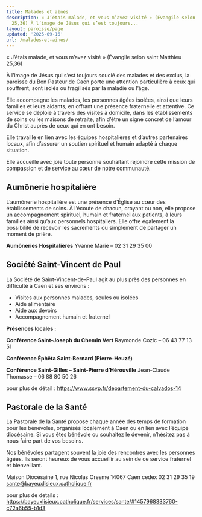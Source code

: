 ```yaml
---
title: Malades et aînés
description: « J’étais malade, et vous m’avez visité » (Évangile selon saint Matthieu
  25,36) À l’image de Jésus qui s’est toujours...
layout: paroisse/page
updated: '2025-09-16'
url: /malades-et-aines/
---
```


« J’étais malade, et vous m’avez visité » (Évangile selon saint Matthieu 25,36)

À l’image de Jésus qui s’est toujours soucié des malades et des exclus, la paroisse du Bon Pasteur de Caen porte une attention particulière à ceux qui souffrent, sont isolés ou fragilisés par la maladie ou l’âge.

Elle accompagne les malades, les personnes âgées isolées, ainsi que leurs familles et leurs aidants, en offrant une présence fraternelle et attentive. Ce service se déploie à travers des visites à domicile, dans les établissements de soins ou les maisons de retraite, afin d’être un signe concret de l’amour du Christ auprès de ceux qui en ont besoin.

Elle travaille en lien avec les équipes hospitalières et d’autres partenaires locaux, afin d’assurer un soutien spirituel et humain adapté à chaque situation.

Elle accueille avec joie toute personne souhaitant rejoindre cette mission de compassion et de service au cœur de notre communauté.

## Aumônerie hospitalière[](https://github.com/gnodet/bonpasteur/tree/main/content#aum%C3%B4nerie-hospitali%C3%A8re)

L’aumônerie hospitalière est une présence d’Église au cœur des établissements de soins. À l’écoute de chacun, croyant ou non, elle propose un accompagnement spirituel, humain et fraternel aux patients, à leurs familles ainsi qu’aux personnels hospitaliers. Elle offre également la possibilité de recevoir les sacrements ou simplement de partager un moment de prière.

**Aumôneries Hospitalières** Yvanne Marie – 02 31 29 35 00

## Société Saint-Vincent de Paul[](https://github.com/gnodet/bonpasteur/tree/main/content#soci%C3%A9t%C3%A9-saint-vincent-de-paul)

La Société de Saint-Vincent-de-Paul agit au plus près des personnes en difficulté à Caen et ses environs :

  * Visites aux personnes malades, seules ou isolées
  * Aide alimentaire
  * Aide aux devoirs
  * Accompagnement humain et fraternel

**Présences locales :**

**Conférence Saint-Joseph du Chemin Vert** Raymonde Cozic – 06 43 77 13 51

**Conférence Éphêta Saint-Bernard (Pierre-Heuzé)**

**Conférence Saint-Gilles – Saint-Pierre d’Hérouville** Jean-Claude Thomasse – 06 88 80 50 26

pour plus de détail : <https://www.ssvp.fr/departement-du-calvados-14>

## Pastorale de la Santé[](https://github.com/gnodet/bonpasteur/tree/main/content#pastorale-de-la-sant%C3%A9)

La Pastorale de la Santé propose chaque année des temps de formation pour les bénévoles, organisés localement à Caen ou en lien avec l’équipe diocésaine. Si vous êtes bénévole ou souhaitez le devenir, n’hésitez pas à nous faire part de vos besoins.

Nos bénévoles partagent souvent la joie des rencontres avec les personnes âgées. Ils seront heureux de vous accueillir au sein de ce service fraternel et bienveillant.

Maison Diocésaine 1, rue Nicolas Oresme 14067 Caen cedex 02 31 29 35 19 [sante@bayeuxlisieux.catholique.fr](mailto:sante@bayeuxlisieux.catholique.fr)

pour plus de details : <https://bayeuxlisieux.catholique.fr/services/sante/#1457968333760-c72a6b55-b1d3>